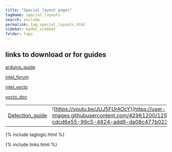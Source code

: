 ```yaml
---
title: "Special layout pages"
tagName: special_layouts
search: exclude
permalink: tag_special_layouts.html
sidebar: mydoc_sidebar
folder: tags
---
```


## links to download or for guides

[arduino_guide](https://www.arduino.cc/en/guide/IntelEdison)

[intel_forum](https://www.intel.com/content/www/us/en/support/products/84574/boards-and-kits/intel-edison-boards/intel-edison-board-for-arduino.html)

[intel_yocto](https://downloadcenter.intel.com/download/26472/Intel-IoT-Developer-Kit-Installer-Files)

[yocto_doc](read://https_www.yoctoproject.org/?url=https%3A%2F%2Fwww.yoctoproject.org%2Fdocs%2Fcurrent%2Fbrief-yoctoprojectqs%2Fbrief-yoctoprojectqs.html)

|   |    |
| --- |  --- |
| [Detection_guide](https://github.com/w4ilun/edison-guides) | ![https://youtu.be/JUJ5FUrAOcY](https://user-images.githubusercontent.com/42961200/125720951-cdcd6e55-99c5-4824-add9-da08c477b023.png) |

{% include taglogic.html %}

{% include links.html %}
